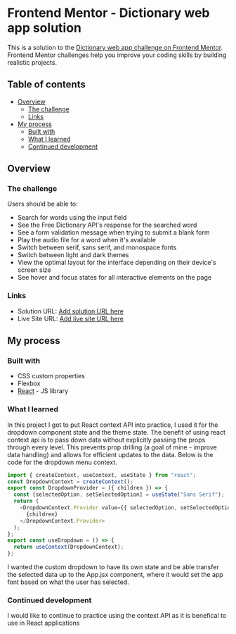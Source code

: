 # Frontend Mentor - Dictionary web app solution

This is a solution to the [Dictionary web app challenge on Frontend Mentor](https://www.frontendmentor.io/challenges/dictionary-web-app-h5wwnyuKFL). Frontend Mentor challenges help you improve your coding skills by building realistic projects.

## Table of contents

- [Overview](#overview)
  - [The challenge](#the-challenge)
  - [Links](#links)
- [My process](#my-process)
  - [Built with](#built-with)
  - [What I learned](#what-i-learned)
  - [Continued development](#continued-development)


## Overview

### The challenge

Users should be able to:

- Search for words using the input field
- See the Free Dictionary API's response for the searched word
- See a form validation message when trying to submit a blank form
- Play the audio file for a word when it's available
- Switch between serif, sans serif, and monospace fonts
- Switch between light and dark themes
- View the optimal layout for the interface depending on their device's screen size
- See hover and focus states for all interactive elements on the page

### Links

- Solution URL: [Add solution URL here](https://your-solution-url.com)
- Live Site URL: [Add live site URL here](https://your-live-site-url.com)

## My process

### Built with

- CSS custom properties
- Flexbox
- [React](https://reactjs.org/) - JS library

### What I learned

In this project I got to put React context API into practice, I used it for the dropdown component state and the theme state. The benefit of using react context api is to pass down data without explicitly passing the props through every level. This prevents prop drilling (a goal of mine - improve data handling) and allows for efficient updates to the data. Below is the code for the dropdown menu context.

```js
import { createContext, useContext, useState } from "react";
const DropdownContext = createContext();
export const DropdownProvider = ({ children }) => {
  const [selectedOption, setSelectedOption] = useState("Sans Serif");
  return (
    <DropdownContext.Provider value={{ selectedOption, setSelectedOption }}>
      {children}
    </DropdownContext.Provider>
  );
};
export const useDropdown = () => {
  return useContext(DropdownContext);
};
```
I wanted the custom dropdown to have its own state and be able transfer the selected data up to the App.jsx component, where it would set the app font based on what the user has selected.


### Continued development

I would like to continue to practice using the context API as it is benefical to use in React applications

